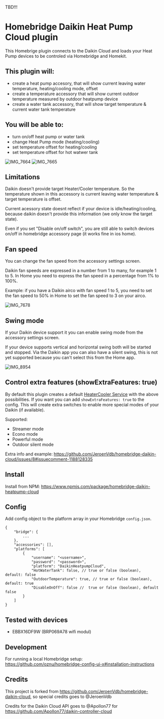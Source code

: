 TBD!!!
# Homebridge Daikin Heat Pump Cloud plugin

This Homebrige plugin connects to the Daikin Cloud and loads your Heat Pump devices to be controled via Homebridge and Homekit. 

## This plugin will:
- create a heat pump accesory, that will show current leaving water temperature, heating/cooling mode, offset
- create a temperature accessory that will show current outdoor temperature measured by outdoor heatpump device
- create a water tank accessory, that will show target temperature & current water tank temperature

## You will be able to:
- turn on/off heat pump or water tank
- change Heat Pump mode (heating/cooling)
- set temperature offset for heating/cooling
- set temperature offset for hot watwer tank

![IMG_7664](https://user-images.githubusercontent.com/657797/166705724-03255e67-252e-480e-9b4f-5cbc33aa9527.jpeg) ![IMG_7665](https://user-images.githubusercontent.com/657797/166705729-748e878a-dfd6-431a-923d-6287ce012bd8.jpeg)

## Limitations
Daikin doesn't provide target Heater/Cooler temperature. So the temperature shown in this accessory is current leaving water temperature & target temperature is offset.

Current acessory state doesnt reflect if your device is idle/heating/cooling, because daikin doesn't provide this information (we only know the target state).

Even if you set "Disable on/off switch", you are still able to switch devices on/off in homebridge accessory page (it works fine in ios home).

## Fan speed

You can change the fan speed from the accessory settings screen.

Daikin fan speeds are expressed in a number from 1 to many, for example 1 to 5. In Home you need to express the fan speed in a percentage from 1% to 100%.

Example: if you have a Daikin airco with fan speed 1 to 5, you need to set the fan speed to 50% in Home to set the fan speed to 3 on your airco.

![IMG_7678](https://user-images.githubusercontent.com/657797/166897048-2152619a-f270-4b64-9740-5bceac310f19.jpeg)

## Swing mode

If your Daikin device support it you can enable swing mode from the accessory settings screen.

If your device supports vertical and horizontal swing both will be started and stopped. Via the Daikin app you can also have a silent swing, this is not yet supported because you can't select this from the Home app.

![IMG_8954](https://user-images.githubusercontent.com/657797/175316496-a5338659-ecc1-4023-8a4b-2ec6b0adaf9b.PNG)

## Control extra features (showExtraFeatures: true)

By default this plugin creates a default [HeaterCooler Service](https://developers.homebridge.io/#/service/HeaterCooler) with the above possibilities. If you want you can add `showExtraFeatures: true` to the config. This will create extra switches to enable more special modes of your Daikin (if available).

Supported:
- Streamer mode
- Econo mode
- Powerful mode
- Outdoor silent mode

Extra info and example: https://github.com/JeroenVdb/homebridge-daikin-cloud/issues/8#issuecomment-1188128335


## Install

Install from NPM: https://www.npmjs.com/package/homebridge-daikin-heatpump-cloud

## Config

Add config object to the platform array in your Homebridge `config.json`.

```
{
    "bridge": {
        ...
    },
    "accessories": [],
    "platforms": [
        {
            "username": "<username>",
            "password": "<password>",
            "platform": "DaikinHeatpumpCloud",
            "HotWaterTank": false, // true or false (boolean), default: false
            "OutdoorTemperature": true, // true or false (boolean), default: true
            "DisableOnOff": false //  true or false (boolean), default false
        }
    ]
}
```

## Tested with devices

- EBBX16DF9W (BRP069A78 wifi modul)


## Development

For running a local Homebridge setup: https://github.com/oznu/homebridge-config-ui-x#installation-instructions


## Credits

This project is forked from https://github.com/JeroenVdb/homebridge-daikin-cloud, so special credits goes to @JeroenVdb

Credits for the Daikin Cloud API goes to @Apollon77 for https://github.com/Apollon77/daikin-controller-cloud
